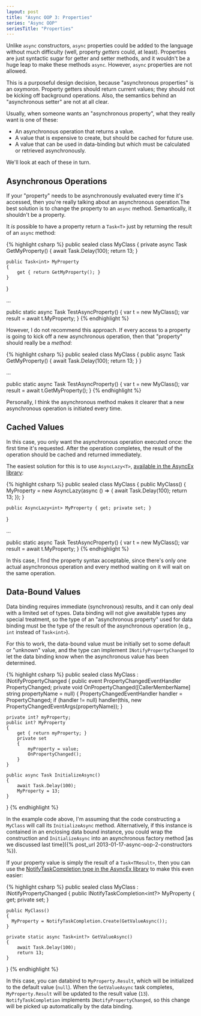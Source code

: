 ```yaml
---
layout: post
title: "Async OOP 3: Properties"
series: "Async OOP"
seriesTitle: "Properties"
---
```

Unlike `async` constructors, `async` properties could be added to the language without much difficulty (well, property _getters_ could, at least). Properties are just syntactic sugar for getter and setter methods, and it wouldn't be a huge leap to make these methods `async`. However, `async` properties are not allowed.

This is a purposeful design decision, because "asynchronous properties" is an oxymoron. Property getters should return current values; they should not be kicking off background operations. Also, the semantics behind an "asynchronous setter" are not at all clear.

Usually, when someone wants an "asynchronous property", what they really want is one of these:

- An asynchronous operation that returns a value.
- A value that is expensive to create, but should be cached for future use.
- A value that can be used in data-binding but which must be calculated or retrieved asynchronously.

We'll look at each of these in turn.

## Asynchronous Operations

If your "property" needs to be asynchronously evaluated every time it's accessed, then you're really talking about an asynchronous operation.The best solution is to change the property to an `async` method. Semantically, it shouldn't be a property.

It _is_ possible to have a property return a `Task<T>` just by returning the result of an `async` method:

{% highlight csharp %}
public sealed class MyClass
{
    private async Task<int> GetMyProperty()
    {
        await Task.Delay(100);
        return 13;
    }

    public Task<int> MyProperty
    {
        get { return GetMyProperty(); }
    }
}

...

public static async Task TestAsyncProperty()
{
    var t = new MyClass();
    var result = await t.MyProperty;
}
{% endhighlight %}

However, I do not recommend this approach. If every access to a property is going to kick off a new asynchronous operation, then that "property" should really be a _method_:

{% highlight csharp %}
public sealed class MyClass
{
    public async Task<int> GetMyProperty()
    {
        await Task.Delay(100);
        return 13;
    }
}

...

public static async Task TestAsyncProperty()
{
    var t = new MyClass();
    var result = await t.GetMyProperty();
}
{% endhighlight %}

Personally, I think the asynchronous method makes it clearer that a new asynchronous operation is initiated every time.

## Cached Values

In this case, you only want the asynchronous operation executed once: the first time it's requested. After the operation completes, the result of the operation should be cached and returned immediately.

The easiest solution for this is to use `AsyncLazy<T>`, [available in the AsyncEx library](http://nitoasyncex.codeplex.com/wikipage?title=AsyncLazy):

{% highlight csharp %}
public sealed class MyClass
{
    public MyClass()
    {
        MyProperty = new AsyncLazy<int>(async () =>
        {
            await Task.Delay(100);
            return 13;
        });
    }

    public AsyncLazy<int> MyProperty { get; private set; }
}

...

public static async Task TestAsyncProperty()
{
    var t = new MyClass();
    var result = await t.MyProperty;
}
{% endhighlight %}

In this case, I find the property syntax acceptable, since there's only one actual asynchronous operation and every method waiting on it will wait on the same operation.

## Data-Bound Values

Data binding requires immediate (synchronous) results, and it can only deal with a limited set of types. Data binding will not give awaitable types any special treatment, so the type of an "asynchronous property" used for data binding must be the type of the result of the asynchronous operation (e.g., `int` instead of `Task<int>`).

For this to work, the data-bound value must be initially set to some default or "unknown" value, and the type can implement `INotifyPropertyChanged` to let the data binding know when the asynchronous value has been determined.

{% highlight csharp %}
public sealed class MyClass : INotifyPropertyChanged
{
    public event PropertyChangedEventHandler PropertyChanged;
    private void OnPropertyChanged([CallerMemberName] string propertyName = null)
    {
        PropertyChangedEventHandler handler = PropertyChanged;
        if (handler != null) handler(this, new PropertyChangedEventArgs(propertyName));
    }

    private int? myProperty;
    public int? MyProperty
    {
        get { return myProperty; }
        private set
        {
            myProperty = value;
            OnPropertyChanged();
        }
    }

    public async Task InitializeAsync()
    {
        await Task.Delay(100);
        MyProperty = 13;
    }
}
{% endhighlight %}

In the example code above, I'm assuming that the code constructing a `MyClass` will call its `InitializeAsync` method. Alternatively, if this instance is contained in an enclosing data bound instance, you could wrap the construction and `InitializeAsync` into an asynchronous factory method [as we discussed last time]({% post_url 2013-01-17-async-oop-2-constructors %}).

If your property value is simply the result of a `Task<TResult>`, then you can use the [NotifyTaskCompletion type in the AsyncEx library](http://nitoasyncex.codeplex.com/wikipage?title=NotifyTaskCompletion) to make this even easier:

{% highlight csharp %}
public sealed class MyClass : INotifyPropertyChanged
{
    public INotifyTaskCompletion<int?> MyProperty { get; private set; }

    public MyClass()
    {
      MyProperty = NotifyTaskCompletion.Create(GetValueAsync());
    }

    private static async Task<int?> GetValueAsync()
    {
        await Task.Delay(100);
        return 13;
    }
}
{% endhighlight %}

In this case, you can databind to `MyProperty.Result`, which will be initialized to the default value (`null`). When the `GetValueAsync` task completes, `MyProperty.Result` will be updated to the result value (`13`). `NotifyTaskCompletion` implements `INotifyPropertyChanged`, so this change will be picked up automatically by the data binding.

